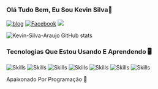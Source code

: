 ### Olá Tudo Bem, Eu Sou Kevin Silva👋
[![blog](https://img.shields.io/badge/Instagram-E4405F?style=for-the-badge&logo=instagram&logoColor=white)](https://www.instagram.com/kevin007dante/)
[![Facebook](https://img.shields.io/badge/Facebook-1877F2?style=for-the-badge&logo=facebook&logoColor=white)](https://www.facebook.com/kevinhosilvakevin/)
[![](https://img.shields.io/badge/LinkedIn-0077B5?style=for-the-badge&logo=linkedin&logoColor=white)](https://www.linkedin.com/in/kevin-silva-araujo-15431b237/)

![Kevin-Silva-Araujo GitHub stats](https://github-readme-stats.vercel.app/api?username=Kevin-Silva-Araujo&show_icons=true&theme=radical)

### Tecnologias Que Estou Usando E Aprendendo 🖥️

![Skills](https://img.shields.io/badge/HTML5-E34F26?style=for-the-badge&logo=html5&logoColor=white)
![Skills](https://img.shields.io/badge/CSS3-1572B6?style=for-the-badge&logo=css3&logoColor=white)
![Skills](https://img.shields.io/badge/JavaScript-323330?style=for-the-badge&logo=javascript&logoColor=F7DF1E)
![Skills](https://img.shields.io/badge/PHP-777BB4?style=for-the-badge&logo=php&logoColor=white)
![Skills](https://img.shields.io/badge/Bootstrap-563D7C?style=for-the-badge&logo=bootstrap&logoColor=white)
![Skills](https://img.shields.io/badge/jQuery-0769AD?style=for-the-badge&logo=jquery&logoColor=white)
![Skills](https://img.shields.io/badge/MySQL-00000F?style=for-the-badge&logo=mysql&logoColor=white)

Apaixonado Por Programação 💖

